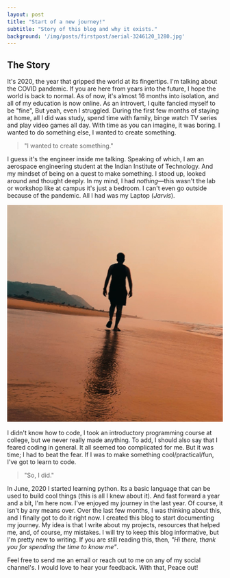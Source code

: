 ```yaml
---
layout: post
title: "Start of a new journey!"
subtitle: "Story of this blog and why it exists."
background: '/img/posts/firstpost/aerial-3246120_1280.jpg'
---
```


## The Story

It's 2020, the year that gripped the world at its fingertips. I'm talking about the COVID pandemic. If you are here from years into the future, I hope the world is back to normal. As of now, it's almost 16 months into isolation, and all of my education is now online. As an introvert, I quite fancied myself to be "fine", But yeah, even I struggled. During the first few months of staying at home, all I did was study, spend time with family, binge watch TV series and play video games all day. With time as you can imagine, it was boring. I wanted to do something else, I wanted to create something.

> "I wanted to create something."

I guess it's the engineer inside me talking. Speaking of which, I am an aerospace engineering student at the Indian Institute of Technology. And my mindset of being on a quest to make something. I stood up, looked around and thought deeply. In my mind, I had *nothing*—this wasn't the lab or workshop like at campus it's just a bedroom. I can't even go outside because of the pandemic. All I had was my Laptop (*Jarvis*).

![Beach](\img\posts\firstpost\beach.png)

I didn't know how to code, I took an introductory programming course at college, but we never really made anything. To add, I should also say that I feared coding in general. It all seemed too complicated for me. But it was time; I had to beat the fear. If I was to make something cool/practical/fun, I've got to learn to code.

>"So, I did."

In June, 2020 I started learning python. Its a basic language that can be used to build cool things (this is all I knew about it). And fast forward a year and a bit, I'm here now. I've enjoyed my journey in the last year. Of course, it isn't by any means over. Over the last few months, I was thinking about this, and I finally got to do it right now. I created this blog to start documenting my journey. My idea is that I write about my projects, resources that helped me, and, of course, my mistakes. I will try to keep this blog informative, but I'm pretty new to writing. If you are still reading this, then, *"Hi there, thank you for spending the time to know me"*.

Feel free to send me an email or reach out to me on any of my social channel's. I would love to hear your feedback. With that, Peace out!
